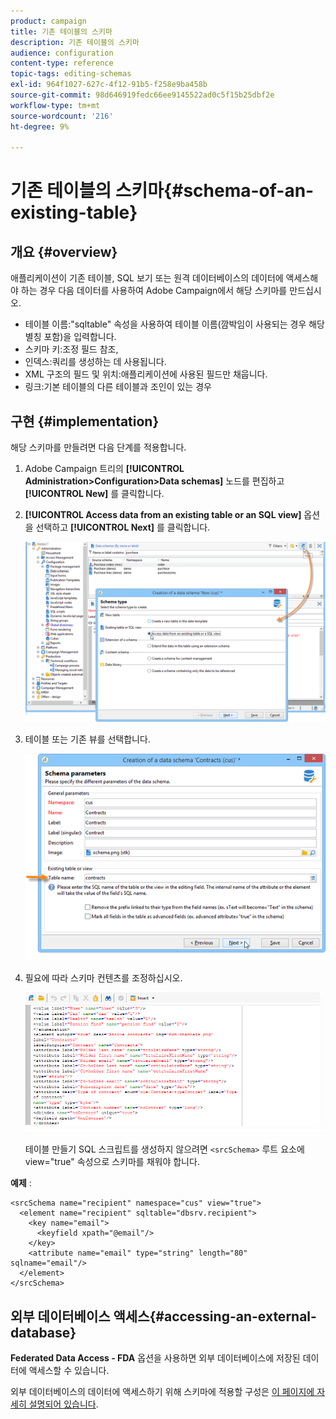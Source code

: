 ```yaml
---
product: campaign
title: 기존 테이블의 스키마
description: 기존 테이블의 스키마
audience: configuration
content-type: reference
topic-tags: editing-schemas
exl-id: 964f1027-627c-4f12-91b5-f258e9ba458b
source-git-commit: 98d646919fedc66ee9145522ad0c5f15b25dbf2e
workflow-type: tm+mt
source-wordcount: '216'
ht-degree: 9%

---
```


# 기존 테이블의 스키마{#schema-of-an-existing-table}

## 개요 {#overview}

애플리케이션이 기존 테이블, SQL 보기 또는 원격 데이터베이스의 데이터에 액세스해야 하는 경우 다음 데이터를 사용하여 Adobe Campaign에서 해당 스키마를 만드십시오.

* 테이블 이름:&quot;sqltable&quot; 속성을 사용하여 테이블 이름(깜박임이 사용되는 경우 해당 별칭 포함)을 입력합니다.
* 스키마 키:조정 필드 참조,
* 인덱스:쿼리를 생성하는 데 사용됩니다.
* XML 구조의 필드 및 위치:애플리케이션에 사용된 필드만 채웁니다.
* 링크:기본 테이블의 다른 테이블과 조인이 있는 경우

## 구현 {#implementation}

해당 스키마를 만들려면 다음 단계를 적용합니다.

1. Adobe Campaign 트리의 **[!UICONTROL Administration>Configuration>Data schemas]** 노드를 편집하고 **[!UICONTROL New]** 를 클릭합니다.
1. **[!UICONTROL Access data from an existing table or an SQL view]** 옵션을 선택하고 **[!UICONTROL Next]** 를 클릭합니다.

   ![](assets/s_ncs_configuration_extand_a_schema.png)

1. 테이블 또는 기존 뷰를 선택합니다.

   ![](assets/s_ncs_configuration_select_table.png)

1. 필요에 따라 스키마 컨텐츠를 조정하십시오.

   ![](assets/s_ncs_configuration_view_create_schema.png)

   테이블 만들기 SQL 스크립트를 생성하지 않으려면 `<srcSchema>` 루트 요소에 view=&quot;true&quot; 속성으로 스키마를 채워야 합니다.

**예제** :

```
<srcSchema name="recipient" namespace="cus" view="true">
  <element name="recipient" sqltable="dbsrv.recipient">
    <key name="email">
      <keyfield xpath="@email"/>
    </key>   
    <attribute name="email" type="string" length="80" sqlname="email"/>
  </element>
</srcSchema>
```

## 외부 데이터베이스 액세스{#accessing-an-external-database}

**Federated Data Access - FDA** 옵션을 사용하면 외부 데이터베이스에 저장된 데이터에 액세스할 수 있습니다.

외부 데이터베이스의 데이터에 액세스하기 위해 스키마에 적용할 구성은 [이 페이지에 자세히 설명되어 있습니다](../../installation/using/creating-data-schema.md).
